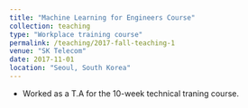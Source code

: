 ```yaml
---
title: "Machine Learning for Engineers Course"
collection: teaching
type: "Workplace training course"
permalink: /teaching/2017-fall-teaching-1
venue: "SK Telecom"
date: 2017-11-01
location: "Seoul, South Korea"
---
```

- Worked as a T.A for the 10-week technical traning course.
